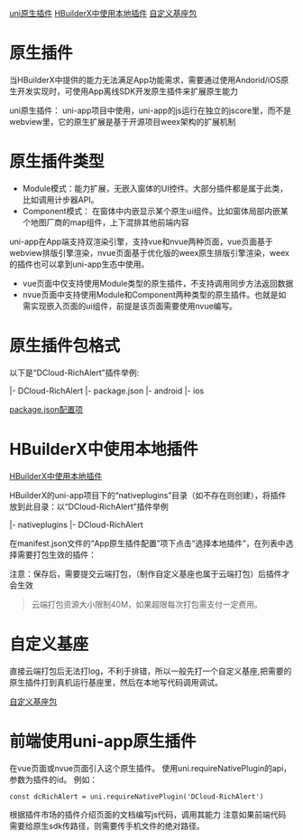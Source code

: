 [uni原生插件](https://nativesupport.dcloud.net.cn/NativePlugin/README)
[HBuilderX中使用本地插件](https://nativesupport.dcloud.net.cn/NativePlugin/use/use_local_plugin)
[自定义基座包](https://ask.dcloud.net.cn/article/35115)


# 原生插件

当HBuilderX中提供的能力无法满足App功能需求，需要通过使用Andorid/iOS原生开发实现时，可使用App离线SDK开发原生插件来扩展原生能力

uni原生插件： uni-app项目中使用，uni-app的js运行在独立的jscore里，而不是webview里，它的原生扩展是基于开源项目weex架构的扩展机制


# 原生插件类型

- Module模式：能力扩展，无嵌入窗体的UI控件。大部分插件都是属于此类，比如调用计步器API。
- Component模式： 在窗体中内嵌显示某个原生ui组件。比如窗体局部内嵌某个地图厂商的map组件，上下混排其他前端内容

uni-app在App端支持双渲染引擎，支持vue和nvue两种页面，vue页面基于webview排版引擎渲染，nvue页面基于优化版的weex原生排版引擎渲染，weex的插件也可以拿到uni-app生态中使用。

- vue页面中仅支持使用Module类型的原生插件，不支持调用同步方法返回数据
- nvue页面中支持使用Module和Component两种类型的原生插件。也就是如需实现嵌入页面的ui组件，前提是该页面需要使用nvue编写。



# 原生插件包格式

以下是“DCloud-RichAlert”插件举例:

|- DCloud-RichAlert
	|- package.json
	|- android
	|- ios
		
		
[package.json配置项](https://nativesupport.dcloud.net.cn/NativePlugin/course/package?id=packagejson)		



# HBuilderX中使用本地插件

[HBuilderX中使用本地插件](https://nativesupport.dcloud.net.cn/NativePlugin/use/use_local_plugin)

HBuilderX的uni-app项目下的“nativeplugins”目录（如不存在则创建），将插件放到此目录：以“DCloud-RichAlert”插件举例

|- nativeplugins
	|- DCloud-RichAlert
		
在manifest.json文件的“App原生插件配置”项下点击“选择本地插件”，在列表中选择需要打包生效的插件：

注意：保存后，需要提交云端打包，（制作自定义基座也属于云端打包）后插件才会生效

> 云端打包资源大小限制40M，如果超限每次打包需支付一定费用。



# 自定义基座
 直接云端打包后无法打log，不利于排错，所以一般先打一个自定义基座,把需要的原生插件打到真机运行基座里，然后在本地写代码调用调试。

[自定义基座包](https://ask.dcloud.net.cn/article/35115)


# 前端使用uni-app原生插件

在vue页面或nvue页面引入这个原生插件。 使用uni.requireNativePlugin的api，参数为插件的id。 例如：
```
const dcRichAlert = uni.requireNativePlugin('DCloud-RichAlert')
```

根据插件市场的插件介绍页面的文档编写js代码，调用其能力 注意如果前端代码需要给原生sdk传路径，则需要传手机文件的绝对路径。

